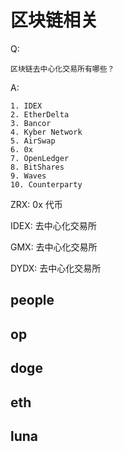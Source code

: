 # 区块链相关

Q: 
    
    区块链去中心化交易所有哪些？

A:

    1. IDEX
    2. EtherDelta
    3. Bancor
    4. Kyber Network
    5. AirSwap
    6. 0x
    7. OpenLedger
    8. BitShares
    9. Waves
    10. Counterparty


ZRX: 0x 代币

IDEX: 去中心化交易所

GMX: 去中心化交易所

DYDX: 去中心化交易所

## people

## op

## doge

## eth

## luna